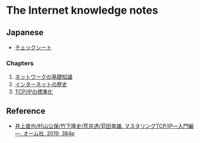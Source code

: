 # The Internet knowledge notes

## Japanese

- [チェックシート](/note/internet/checksheet.ja.md)

### Chapters

1. [ネットワークの基礎知識](/note/internet/chapters/01_basic_knowledge_of_network.ja.md)
1. [インターネットの歴史](/note/internet/chapters/02_history_of_the_internet.ja.md)
1. [TCP/IPの標準化](/note/internet/chapters/03_standardization_of_tcpip.ja.md)


## Reference

- [井上直也/村山公保/竹下隆史/荒井透/苅田幸雄. マスタリングTCP/IP―入門編―. オーム社, 2019, 384p](https://www.amazon.co.jp/%E3%83%9E%E3%82%B9%E3%82%BF%E3%83%AA%E3%83%B3%E3%82%B0TCP-IP%E2%80%95%E5%85%A5%E9%96%80%E7%B7%A8%E2%80%95-%E7%AC%AC6%E7%89%88-%E4%BA%95%E4%B8%8A-%E7%9B%B4%E4%B9%9F/dp/4274224473/ref=sr_1_1?adgrpid=48910594010&gclid=Cj0KCQiAyMKbBhD1ARIsANs7rEFueSisI5YwdR5Pvdono7Xh9POPHuAokRs6AgDlLZsZGL_Wl8nXb2caAmTyEALw_wcB&hvadid=618553626843&hvdev=c&hvlocphy=1009314&hvnetw=g&hvqmt=e&hvrand=2565194147351537333&hvtargid=kwd-334746806305&hydadcr=27706_14598645&jp-ad-ap=0&keywords=%E3%83%9E%E3%82%B9%E3%82%BF%E3%83%AA%E3%83%B3%E3%82%B0+tcp%2Fip&qid=1668336025&qu=eyJxc2MiOiIyLjc3IiwicXNhIjoiMi4wMSIsInFzcCI6IjEuNzYifQ%3D%3D&sr=8-1)
